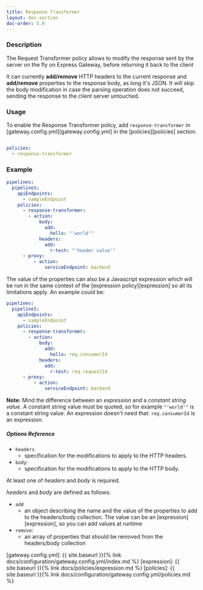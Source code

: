 ```yaml
---
title: Response Transformer
layout: doc-section
doc-order: 5.9
---
```


### Description

The Request Transformer policy allows to modify the response sent by the server on the fly on Express Gateway, before returning it back to the client

It can currently **add/remove** HTTP headers to the current response and **add/remove** properties to the response body, as long it's JSON. It will skip the body modification in case the parsing operation does not succeed, sending the response to the client server untouched.

### Usage

To enable the Response Transformer policy, add `response-transformer` in [gateway.config.yml][gateway.config.yml] in the [policies][policies]
section.

```yaml

policies:
  - response-transformer
```

### Example

```yaml
pipelines:
  pipeline1:
    apiEndpoints:
      - sampleEndpoint
    policies:
      - response-transformer:
        - action:
            body:
              add:
                hello: "'world'"
            headers:
              add:
                r-test: "'header value'"
      - proxy:
          - action:
              serviceEndpoint: backend
```

The value of the properties can also be a Javascript expression which will be run in the same context of the [expression policy][expression] so all its limitations apply. An example could be:

```yaml
pipelines:
  pipeline1:
    apiEndpoints:
      - sampleEndpoint
    policies:
      - response-transformer:
        - action:
            body:
              add:
                hello: req.consumerId
            headers:
              add:
                r-test: req.requestId
      - proxy:
          - action:
              serviceEndpoint: backend
```

**Note:** Mind the difference between an _expression_ and a _constant string value_. A constant string value must be quoted, so for example `"'world'"` is a constant string value. An expression doesn't need that: `req.consumerId` is an expression.

##### Options Reference

* `headers`
  - specification for the modifications to apply to the HTTP headers.
* `body`:
  - specification for the modifications to apply to the HTTP body.

At least one of *headers* and *body* is required.

*headers* and *body* are defined as follows:

* `add`
  - an object describing the name and the value of the properties to add to the headers/body collection. The value can be an [expression][expression], so you can add values at runtime
* `remove`:
  - an array of properties that should be removed from the headers/body collection


[gateway.config.yml]: {{ site.baseurl }}{% link docs/configuration/gateway.config.yml/index.md %}
[expression]: {{ site.baseurl }}{% link docs/policies/expression.md %}
[policies]: {{ site.baseurl }}{% link docs/configuration/gateway.config.yml/policies.md %}
